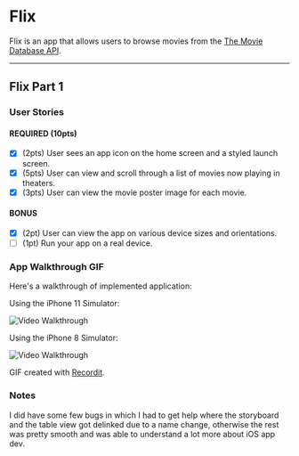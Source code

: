 # Flix

Flix is an app that allows users to browse movies from the [The Movie Database API](http://docs.themoviedb.apiary.io/#).


---

## Flix Part 1

### User Stories

#### REQUIRED (10pts)
- [X] (2pts) User sees an app icon on the home screen and a styled launch screen.
- [X] (5pts) User can view and scroll through a list of movies now playing in theaters.
- [X] (3pts) User can view the movie poster image for each movie.

#### BONUS
- [X] (2pt) User can view the app on various device sizes and orientations.
- [ ] (1pt) Run your app on a real device.

### App Walkthrough GIF
Here's a walkthrough of implemented application:

Using the iPhone 11 Simulator:

<img src='http://g.recordit.co/4tbXPKoxRy.gif' title='Video Walkthrough Flix Part 1 iPhone 11 Simulator' width='' alt='Video Walkthrough' />

Using the iPhone 8 Simulator:

<img src='http://g.recordit.co/Drwxi60WL3.gif' title='Video Walkthrough Flix Part 1 iPhone 8 Simulator' width='' alt='Video Walkthrough' />

GIF created with [Recordit](http://recordit.co/).

### Notes
I did have some few bugs in which I had to get help where the storyboard and the table view got delinked due to a name change, otherwise the
rest was pretty smooth and was able to understand a lot more about iOS app dev. 
